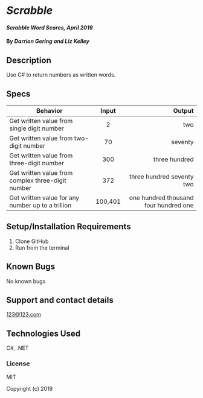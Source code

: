 # _Scrabble_

#### _Scrabble Word Scores, April 2019_

#### By _**Darrion Gering and Liz Kelley**_

## Description

Use C# to return numbers as written words.

## Specs

| Behavior | Input | Output |
| ------------- |:-------------:| -----:|
| Get written value from single digit number | 2 | two |
| Get written value from two-digit number | 70 | seventy|
| Get written value from three-digit number | 300 | three hundred |
| Get written value from complex three-digit number | 372 | three hundred seventy two |
| Get written value for any number up to a trillion | 100,401 | one hundred thousand four hundred one |

## Setup/Installation Requirements

1. Clone GitHub
2. Run from the terminal

## Known Bugs

No known bugs

## Support and contact details

123@123.com

## Technologies Used

C#, .NET

### License

MIT

Copyright (c) 2019
